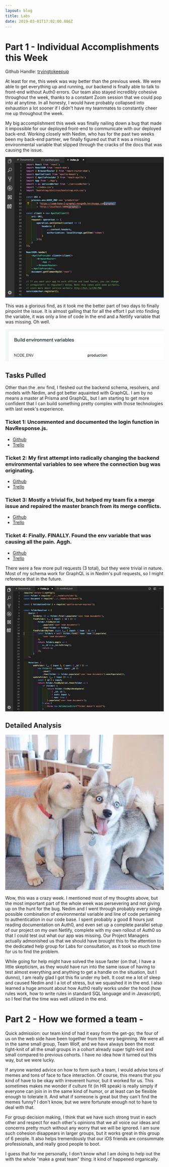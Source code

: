 ```yaml
---
layout: blog
title: Labs
date: 2019-03-01T17:02:00.886Z
---
```

# Part 1 - Individual Accomplishments this Week

Github Handle: [tryingtokeepup](https://github.com/tryingtokeepup)

At least for me, this week was way better than the previous week. We were able to get everything up and running, our backend is finally able to talk to front-end without Auth0 errors. Our team also stayed incredibly cohesive throughout the week, thanks to a constant Zoom session that we could pop into at anytime. In all honesty, I would have probably collapsed into exhaustion a lot sooner if I didn't have my teammates to constantly cheer me up throughout the week. 

My big accomplishment this week was finally nailing down a bug that made it impossible for our deployed front-end to communicate with our deployed back-end. Working closely with Nedim, who has for the past two weeks been my back-end partner, we finally figured out that it was a missing environmental variable that slipped through the cracks of the docs that was causing the issue. 

![](../assets/backend-fix.png "Backend was finally fixed - Was a .env error")

This was a glorious find, as it took me the better part of two days to finally pinpoint the issue. It is almost galling that for all the effort I put into finding the variable, it was only a line of code in the end and a Netlify variable that was missing. Oh well.

![](../assets/screen-shot-2019-02-25-at-7.34.23-am.png "The missing .env variable!")

## Tasks Pulled

Other than the .env find, I fleshed out the backend schema, resolvers, and models with Nedim, and got better aquainted with GraphQL. I am by no means a master at Prisma and GraphQL, but I am starting to get more confident that I can build something pretty complex with those technologies with last week's experience.

### Ticket 1: Uncommented and documented the login function in NavResponse.js.

* [Github](https://github.com/Lambda-School-Labs/labs-team-home/pull/277)
* [Trello](https://trello.com/c/oyd8ltxC/37-add-comments-to-readme)

### Ticket 2: My first attempt into radically changing the backend environmental variables to see where the connection bug was originating.

* [Github](https://github.com/Lambda-School-Labs/labs-team-home/pull/286)
* [Trello](https://trello.com/c/oyd8ltxC/37-add-comments-to-readme)

### Ticket 3: Mostly a trivial fix, but helped my team fix a merge issue and repaired the master branch from its merge conflicts.

* [Github](https://github.com/Lambda-School-Labs/labs-team-home/pull/294)
* [Trello](https://trello.com/c/jTXWoQ2d/17-learn-graphql-apollo-prisma-kai)

### Ticket 4: Finally. FINALLY. Found the env variable that was causing all the pain. Aggh.

* [Github](https://github.com/Lambda-School-Labs/labs-team-home/pull/301)
* [Trello](https://trello.com/c/jTXWoQ2d/17-learn-graphql-apollo-prisma-kai)

There were a few more pull requests (3 total), but they were trivial in nature. Most of my schema work for GraphQL is in Nedim's pull requests, so I might reference that in the future.



![](../assets/schema.png "more schema stuff")

## Detailed Analysis

![](../assets/doggie_2.jpg)

Wow, this was a crazy week. I mentioned most of my thoughts above, but the most important part of the whole week was persevering and not giving up on the hunt for the bug. Nedim and I went through probably every single possible combination of environmental variable and line of code pertaining to authentication in our code base. I spent probably a good 8 hours just reading documentation on Auth0, and even set up a complete parallel setup of our project on my own Netlify, complete with my own rollout of Auth0 so that I could test out what our app was missing. Our Project Managers actually admonished us that we should have brought this to the attention to the dedicated help group for Labs for consultation, as it took so much time for us to find the problem.

While going for help might have solved the issue faster (on that, I have a little skepticism, as they would have run into the same issue of having to test almost everything and anything to get a handle on the situation, but I dunno), I am really glad I got this fix under my belt. It cost me a lot of sleep and caused Nedim and I a lot of stress, but we squashed it in the end. I also learned a huge amount about how Auth0 really works under the hood (how rules work, how to write rules in standard SQL language and in Javascript), so I feel that the time was well utilized in the end. 

# Part 2 - How we formed a team -

Quick admission: our team kind of had it easy from the get-go; the four of us on the web side have been together from the very beginning. We were all in the same small group, Team Wolf, and we have always been the most tight-knit of all the small groups in a cohort already super tight-knit and small compared to previous cohorts. I have no idea how it turned out this way, but we were lucky.

If anyone wanted advice on how to form such a team, I would advise tons of memes and tons of face to face interaction. Of course, this means that you kind of have to be okay with irreverent humor, but it worked for us. This sometimes makes me wonder if culture fit (in HR speak) is really simply if everyone can join in in the same kind of humor, or at least can be flexible enough to tolerate it. And what if someone is great but they can't find the memes funny? I don't know, but we were fortunate enough not to have to deal with that. 

For group decision making, I think that we have such strong trust in each other and respect for each other's opinions that we all voice our ideas and concerns pretty much without any worry that we will be ignored. I am sure such cohesion disappears in larger groups, but it works great in this group of 6 people. It also helps tremendously that our iOS friends are consummate professionals, and really good people to boot. 

I guess that for me personally, I don't know what I am doing to help out the with the whole "make a great team" thing: it kind of happened organically.
